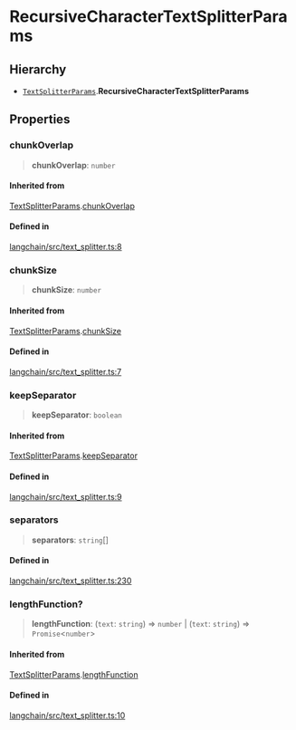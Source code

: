 RecursiveCharacterTextSplitterParams
====================================

Hierarchy[​](#hierarchy "Direct link to Hierarchy")
---------------------------------------------------

*   [`TextSplitterParams`](/docs/api/text_splitter/interfaces/TextSplitterParams).**RecursiveCharacterTextSplitterParams**

Properties[​](#properties "Direct link to Properties")
------------------------------------------------------

### chunkOverlap[​](#chunkoverlap "Direct link to chunkOverlap")

> **chunkOverlap**: `number`

#### Inherited from[​](#inherited-from "Direct link to Inherited from")

[TextSplitterParams](/docs/api/text_splitter/interfaces/TextSplitterParams).[chunkOverlap](/docs/api/text_splitter/interfaces/TextSplitterParams#chunkoverlap)

#### Defined in[​](#defined-in "Direct link to Defined in")

[langchain/src/text\_splitter.ts:8](https://github.com/hwchase17/langchainjs/blob/46e1734/langchain/src/text_splitter.ts#L8)

### chunkSize[​](#chunksize "Direct link to chunkSize")

> **chunkSize**: `number`

#### Inherited from[​](#inherited-from-1 "Direct link to Inherited from")

[TextSplitterParams](/docs/api/text_splitter/interfaces/TextSplitterParams).[chunkSize](/docs/api/text_splitter/interfaces/TextSplitterParams#chunksize)

#### Defined in[​](#defined-in-1 "Direct link to Defined in")

[langchain/src/text\_splitter.ts:7](https://github.com/hwchase17/langchainjs/blob/46e1734/langchain/src/text_splitter.ts#L7)

### keepSeparator[​](#keepseparator "Direct link to keepSeparator")

> **keepSeparator**: `boolean`

#### Inherited from[​](#inherited-from-2 "Direct link to Inherited from")

[TextSplitterParams](/docs/api/text_splitter/interfaces/TextSplitterParams).[keepSeparator](/docs/api/text_splitter/interfaces/TextSplitterParams#keepseparator)

#### Defined in[​](#defined-in-2 "Direct link to Defined in")

[langchain/src/text\_splitter.ts:9](https://github.com/hwchase17/langchainjs/blob/46e1734/langchain/src/text_splitter.ts#L9)

### separators[​](#separators "Direct link to separators")

> **separators**: `string`\[\]

#### Defined in[​](#defined-in-3 "Direct link to Defined in")

[langchain/src/text\_splitter.ts:230](https://github.com/hwchase17/langchainjs/blob/46e1734/langchain/src/text_splitter.ts#L230)

### lengthFunction?[​](#lengthfunction "Direct link to lengthFunction?")

> **lengthFunction**: (`text`: `string`) => `number` | (`text`: `string`) => `Promise`<`number`\>

#### Inherited from[​](#inherited-from-3 "Direct link to Inherited from")

[TextSplitterParams](/docs/api/text_splitter/interfaces/TextSplitterParams).[lengthFunction](/docs/api/text_splitter/interfaces/TextSplitterParams#lengthfunction)

#### Defined in[​](#defined-in-4 "Direct link to Defined in")

[langchain/src/text\_splitter.ts:10](https://github.com/hwchase17/langchainjs/blob/46e1734/langchain/src/text_splitter.ts#L10)